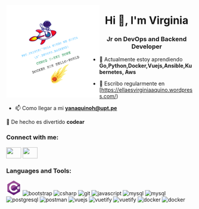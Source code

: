 <p align='center'><img align="left" width='250' height='250' src="https://github.com/virginiayjd7/VirginiaYJD7/blob/main/src/assets/logo.png" />
<h1 align="center">Hi 👋, I'm Virginia </h1>
<h3 align="center">Jr on DevOps and Backend Developer</h3>

- 💙 Actualmente estoy aprendiendo **Go,Python,Docker,Vuejs,Ansible,Kubernetes, Aws**

- 📝 Escribo regularmente en [https://ellaesvirginiaaquino.wordpress.com/)

- 📫 Como llegar a mi **yanaquinoh@upt.pe**

🚀 De hecho es divertido **codear**

<h3 align="left">Connect with me:</h3>
<p align="left">
<a href="https://www.linkedin.com/in/virginiayjd7/" target="blank"><img align="center" src="https://api.iconify.design/ion:social-linkedin-outline.svg?color=%23174be8"height="30" width="40" /></a>
<a href="https://twitter.com/VirginiaYJD7" target="blank"><img align="center" src="https://api.iconify.design/ion:social-twitter-outline.svg?color=%23174be8" height="30" width="40" /></a>
<h3 align="left">Languages and Tools:</h3>
<p align="left">
<img src="https://raw.githubusercontent.com/devicons/devicon/master/icons/csharp/csharp-original.svg" alt="bootstrap" width="40" height="40"/> 
<img src="https://api.iconify.design/vscode-icons:file-type-python.svg" alt="bootstrap" width="40" height="40"/>  
<img src="https://api.iconify.design/vscode-icons:file-type-go.svg" alt="csharp" width="40" height="40"/> 
<img src="https://api.iconify.design/vscode-icons:file-type-git.svg" alt="git" width="40" height="40"/>  
<img src="https://api.iconify.design/ion:logo-javascript.svg?color=%23acb61b" alt="javascript" width="40" height="40"/> 
<img src="https://api.iconify.design/simple-icons:microsoftsqlserver.svg?color=%23c23d3d" alt="mysql" width="40" height="40"/>
<img src="https://api.iconify.design/logos:mysql.svg" alt="mysql" width="40" height="40"/>   
<img src="https://api.iconify.design/logos:postgresql.svg" alt="postgresql" width="40" height="40"/> 
<img src="https://api.iconify.design/logos:postman-icon.svg" alt="postman" width="40" height="40"/> 
<img src="https://api.iconify.design/vscode-icons:file-type-vue.svg" alt="vuejs" width="40" height="40"/>  
<img src="https://api.iconify.design/logos:centos-icon.svg" alt="vuetify" width="40" height="40"/> 
<img src="https://api.iconify.design/logos:redhat-icon.svg" alt="vuetify" width="40" height="40"/> 
<img src="https://api.iconify.design/vscode-icons:file-type-docker2.svg" alt="docker" width="40" height="40"/> 
<img src="https://api.iconify.design/logos:aws.svg" alt="docker" width="40" height="40"/>
</p>


